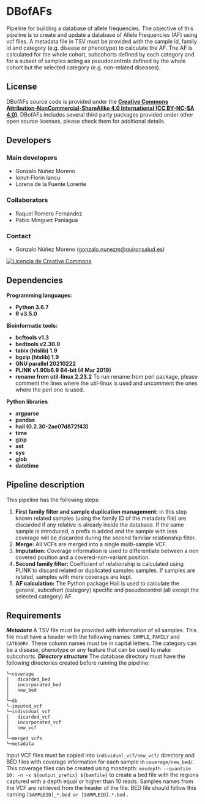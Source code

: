 # DBofAFs
Pipeline for building a database of allele frequencies. The objective of this pipeline is to create and update a database of Allele Frequencies (AF) using vcf files. A metadata file in TSV must be provided with the sample id, family id and category (e.g. disease or phenotype)  to calculate the AF. The AF is calculated for the whole cohort, subcohorts defined by each category and for a subset of samples acting as pseudocontrols defined by the whole cohort but the selected category (e.g. non-related diseases).

## License
DBofAFs source code is provided under the [**Creative Commons Attribution-NonCommercial-ShareAlike 4.0 International (CC BY-NC-SA 4.0)**](https://creativecommons.org/licenses/by-nc-sa/4.0/). DBofAFs includes several third party packages provided under other open source licenses, please check them for additional details.

## Developers
### Main developers
 - Gonzalo Núñez Moreno
 - Ionut-Florin Iancu
 - Lorena de la Fuente Lorente

### Collaborators
 - Raquel Romero Fernández
 - Pablo Mínguez Paniagua

### Contact
 - Gonzalo Núñez Moreno (gonzalo.nunezm@quironsalud.es)

[![Licencia de Creative Commons](https://i.creativecommons.org/l/by-nc-sa/4.0/88x31.png)](http://creativecommons.org/licenses/by-nc-sa/4.0/)

## Dependencies

**Programming languages:**
- **Python 3.6.7**
- **R v3.5.0**

**Bioinformatic tools:**
- **bcftools v1.3**
- **bedtools v2.30.0** 
- **tabix (htslib) 1.9**
- **bgzip (htslib) 1.9**
- **GNU parallel 20210222**
- **PLINK v1.90b6.9 64-bit (4 Mar 2019)**
- **rename from util-linux 2.23.2** To run rename from perl package, please comment the lines where the util-linux is used and uncomment the ones where the perl one is used.


**Python libraries**
- **argparse**
- **pandas**
- **hail (0.2.30-2ae07d872f43)**
- **time**
- **gzip**
- **ast**
- **sys**
- **glob**
- **datetime**


## Pipeline description
This pipeline has the following steps:
1. **First family filter and sample duplication management:** in this step known related samples (using the family ID of the metadata file) are discarded if any relative is already inside the database. If the same sample is introduced, a prefix is added and the sample with less coverage will be discarded during the second familiar relationship filter.
2. **Merge:** All VCFs are merged into a single multi-sample VCF.
3. **Imputation:** Coverage information is used to differentiate between a non covered position and a covered-non-variant position.
4. **Second family filter:** Coefficient of  relationship is calculated using PLINK to discard related or duplicated samples samples. If samples are related, samples with more coverage are kept.
5. **AF calculation:** The Python package Hail is used to calculate the general, subcohort (category) specific and pseudocontrol (all except the selected category) AF. 

## Requirements
***Metadata*** 
A TSV file must be provided with information of all samples. This file must have a header with the following names: `SAMPLE`, `FAMILY` and `CATEGORY`. These column names must be in capital letters. The category can be a disease, phenotype or any feature that can be used to make subcohorts. 
***Directory structure***
The database directory must have the following directories created before running the pipeline:
```
└─coverage
│   dicarded_bed
│   incorporated_bed   
│   new_bed   
│
└─db
└─imputed_vcf
└─individual_vcf
│   dicarded_vcf
│   incorporated_vcf   
│   new_vcf   
│
└─merged_vcfs
└─metadata
```
Input VCF files must be copied into `individual_vcf/new_vcf/` directory and BED files with coverage information for each sample in `coverage/new_bed/`. This coverage files can be created using mosdepth: `mosdepth --quantize 10: -n -x ${output_prefix} ${bamfile}` to create a bed file with the regions captured with a depth equal or higher than 10 reads. Samples names from the VCF are retrieved from the header of the file. BED file should follow this naming `[SAMPLEID]_*.bed or [SAMPLEID].*.bed` .